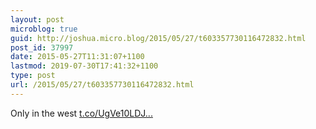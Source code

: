```yaml
---
layout: post
microblog: true
guid: http://joshua.micro.blog/2015/05/27/t603357730116472832.html
post_id: 37997
date: 2015-05-27T11:31:07+1100
lastmod: 2019-07-30T17:41:32+1100
type: post
url: /2015/05/27/t603357730116472832.html
---
```

Only in the west [t.co/UgVe10LDJ...](http://t.co/UgVe10LDJb)

